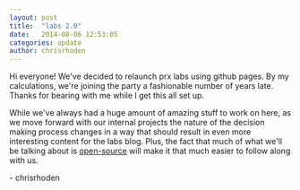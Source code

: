 ```yaml
---
layout: post
title:  "labs 2.0"
date:   2014-08-06 12:53:05
categories: update
author: chrisrhoden
---
```


Hi everyone! We've decided to relaunch prx labs using github pages. By my
calculations, we're joining the party a fashionable number of years late. Thanks
for bearing with me while I get this all set up.


While we've always had a huge amount of amazing stuff to work on here, as we
move forward with our internal projects the nature of the decision making
process changes in a way that should result in even more interesting content for
the labs blog. Plus, the fact that much of what we'll be talking about is
[open-source](https://github.com/PRX) will make it that much easier to follow
along with us.

\- chrisrhoden
